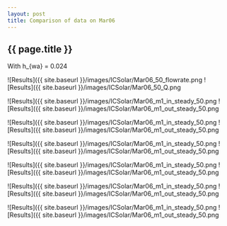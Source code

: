 ```yaml
---
layout: post
title: Comparison of data on Mar06
---
```

{{ page.title }}
-----------------
With h_{wa} = 0.024

![Results]({{ site.baseurl }}/images/ICSolar/Mar06_50_flowrate.png ![Results]({{ site.baseurl }}/images/ICSolar/Mar06_50_Q.png

![Results]({{ site.baseurl }}/images/ICSolar/Mar06_m1_in_steady_50.png ![Results]({{ site.baseurl }}/images/ICSolar/Mar06_m1_out_steady_50.png

![Results]({{ site.baseurl }}/images/ICSolar/Mar06_m1_in_steady_50.png ![Results]({{ site.baseurl }}/images/ICSolar/Mar06_m1_out_steady_50.png

![Results]({{ site.baseurl }}/images/ICSolar/Mar06_m1_in_steady_50.png ![Results]({{ site.baseurl }}/images/ICSolar/Mar06_m1_out_steady_50.png

![Results]({{ site.baseurl }}/images/ICSolar/Mar06_m1_in_steady_50.png ![Results]({{ site.baseurl }}/images/ICSolar/Mar06_m1_out_steady_50.png

![Results]({{ site.baseurl }}/images/ICSolar/Mar06_m1_in_steady_50.png ![Results]({{ site.baseurl }}/images/ICSolar/Mar06_m1_out_steady_50.png

![Results]({{ site.baseurl }}/images/ICSolar/Mar06_m1_in_steady_50.png ![Results]({{ site.baseurl }}/images/ICSolar/Mar06_m1_out_steady_50.png

